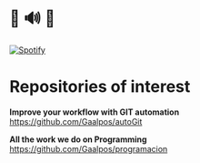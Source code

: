 # 🎵 🔊 🎵

[![Spotify](https://novatorem-o0bz0najk-gaalpos.vercel.app/api/spotify)](https://open.spotify.com/user/gabripazos13/api?rainbow=true)

# Repositories of interest

**Improve your workflow with GIT automation** https://github.com/Gaalpos/autoGit

**All the work we do on Programming** https://github.com/Gaalpos/programacion





